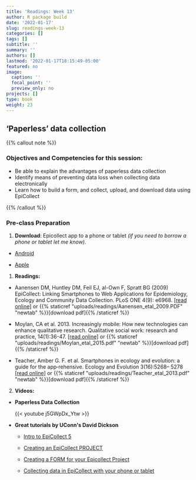 ```yaml
---
title: 'Readings: Week 13'
author: R package build
date: '2022-01-17'
slug: readings-week-13
categories: []
tags: []
subtitle: ''
summary: ''
authors: []
lastmod: '2022-01-17T18:15:49-05:00'
featured: no
image:
  caption: ''
  focal_point: ''
  preview_only: no
projects: []
type: book
weight: 23
---
```



## ‘Paperless’ data collection
{{% callout note %}} 
### Objectives and Competencies for this session:

* Be able to explain the advantages of paperless data collection
* Identify means of preventing data loss when collecting data electronically
* Learn how to build a form, and collect, upload, and download data using EpiCollect

{{% /callout %}} 

  
### Pre-class Preparation

1. **Download**: Epicollect app to a phone or tablet _(if you need to borrow a phone or tablet let me know)._

* [Android](https://play.google.com/store/apps/details?id=uk.ac.imperial.epicollect.five&hl=en_US&gl=US)

* [Apple](https://apps.apple.com/us/app/epicollect5/id1183858199)

1. **Readings:** 

* Aanensen DM, Huntley DM, Feil EJ, al-Own F, Spratt BG (2009) EpiCollect: Linking Smartphones to Web Applications for Epidemiology, Ecology and Community Data Collection. PLoS ONE 4(9): e6968.  [[read online]](https://journals.plos.org/plosone/article?id=10.1371/journal.pone.0006968) or {{% staticref "uploads/readings/Aanensen_etal_2009.PDF" "newtab" %}}[download pdf]{{% /staticref %}}

* Moylan, CA et al. 2013. Increasingly mobile: How new technologies can enhance qualitative research. Qualitative social work: research and practice, 14(1):36-47.  [[read online]](https://journals.sagepub.com/doi/10.1177/1473325013516988) or {{% staticref "uploads/readings/Moylan_etal_2015.pdf" "newtab" %}}[download pdf]{{% /staticref %}}

* Teacher, Amber G. F. et al. Smartphones in ecology and evolution: a guide for the app‐rehensive. Ecology and Evolution 3(16):5268– 5278  [[read online]](https://onlinelibrary.wiley.com/doi/full/10.1002/ece3.888) or {{% staticref "uploads/readings/Teacher_etal_2013.pdf" "newtab" %}}[download pdf]{{% /staticref %}}


2. **Videos:** 

* **Paperless Data Collection**  

  {{< youtube j5GWpDx_Ytw >}}  


* **Great tutorials by UConn's David Dickson**  


    * [Intro to EpiCollect 5](https://kaltura.uconn.edu/playlist/dedicated/1_14lpwsw0/1_fmj06huc)  
            
    * [Creating an EpiCollect PROJECT](https://kaltura.uconn.edu/media/Creating+an+Epicollect+5+Project/1_853ybdbf)  
        
    * [Creating a FORM for your Epicollect Project](https://kaltura.uconn.edu/media/Creating+a+Form+in+Epicollect+5/1_inr7wxq8)  
        
    * [Collecting data in EpiCollect with your phone or tablet](https://kaltura.uconn.edu/media/Collecting+Data+With+Epicollect+5/1_kgzfddtp)  
  